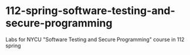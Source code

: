 # 112-spring-software-testing-and-secure-programming
Labs for NYCU "Software Testing and Secure Programming" course in 112 spring
